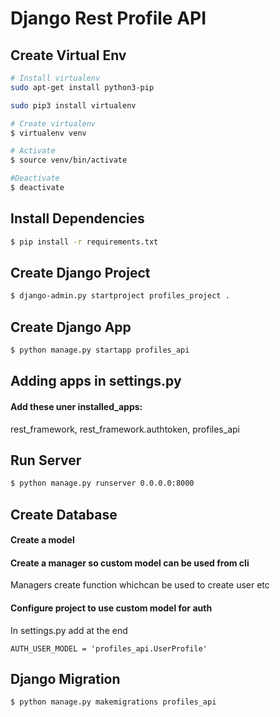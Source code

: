 # Django Rest Profile API

## Create Virtual Env

```bash
# Install virtualenv
sudo apt-get install python3-pip

sudo pip3 install virtualenv

# Create virtualenv
$ virtualenv venv

# Activate
$ source venv/bin/activate

#Deactivate
$ deactivate
```

## Install Dependencies

```bash
$ pip install -r requirements.txt
```

## Create Django Project

```bash
$ django-admin.py startproject profiles_project .
```

## Create Django App

```bash
$ python manage.py startapp profiles_api
```

## Adding apps in settings.py

#### Add these uner installed_apps:

rest_framework,
rest_framework.authtoken,
profiles_api

## Run Server

```bash
$ python manage.py runserver 0.0.0.0:8000
```

## Create Database

#### Create a model

#### Create a manager so custom model can be used from cli

Managers create function whichcan be used to create user etc

#### Configure project to use custom model for auth

In settings.py add at the end

```
AUTH_USER_MODEL = 'profiles_api.UserProfile'
```

## Django Migration

```bash
$ python manage.py makemigrations profiles_api
```

